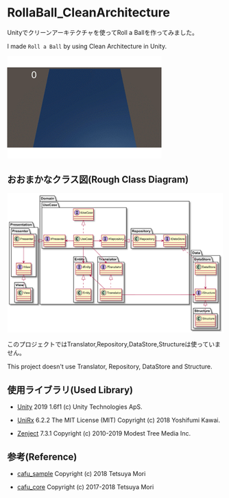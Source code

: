 # RollaBall_CleanArchitecture

Unityでクリーンアーキテクチャを使ってRoll a Ballを作ってみました。

I made `Roll a Ball` by using Clean Architecture in Unity.

![gif](https://github.com/VeyronSakai/RollaBall_CleanArchitecture/blob/master/Assets/RollABall.gif)

## おおまかなクラス図(Rough Class Diagram)

![ClassDiagram](https://github.com/VeyronSakai/RollaBall_CleanArchitecture/blob/master/Assets/ClassDiagram.png)

このプロジェクトではTranslator,Repository,DataStore,Structureは使っていません。

This project doesn't use Translator, Repository, DataStore and Structure. 

## 使用ライブラリ(Used Library)

- [Unity](https://unity.com) 2019 1.6f1 (c) Unity Technologies ApS.

- [UniRx](https://github.com/neuecc/UniRx) 6.2.2 The MIT License (MIT) Copyright (c) 2018 Yoshifumi Kawai.

- [Zenject](https://github.com/modesttree/Zenject) 7.3.1 Copyright (c) 2010-2019 Modest Tree Media Inc.

## 参考(Reference)

- [cafu_sample](https://github.com/monry/cafu_sample) Copyright (c) 2018 Tetsuya Mori

- [cafu_core](https://github.com/umm/cafu_core) Copyright (c) 2017-2018 Tetsuya Mori
